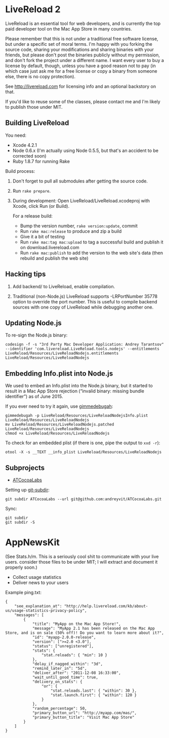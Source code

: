 LiveReload 2
============

LiveReload is an essential tool for web developers, and is currently the top paid developer tool on the Mac App Store in many countries.

Please remember that this is not under a traditional free software license, but under a specific set of moral terms. I'm happy with you forking the source code, sharing your modifications and sharing binaries with your friends, but please don't post the binaries publicly without my permission, and don't fork the project under a different name. I want every user to buy a license by default, though, unless you have a good reason not to pay (in which case just ask me for a free license or copy a binary from someone else, there is no copy protection).

See http://livereload.com for licensing info and an optional backstory on that.

If you'd like to reuse some of the classes, please contact me and I'm likely to publish those under MIT.


Building LiveReload
-------------------

You need:

* Xcode 4.2.1
* Node 0.6.x (I'm actually using Node 0.5.5, but that's an accident to be corrected soon)
* Ruby 1.8.7 for running Rake

Build process:

1. Don't forget to pull all submodules after getting the source code.

2. Run `rake prepare`.

3. During development: Open LiveReload/LiveReload.xcodeproj with Xcode, click Run (or Build).

    For a release build:

    * Bump the version number, `rake version:update`, commit
    * Run `rake mac:release` to produce and zip a build
    * Give it a bit of testing
    * Run `rake mac:tag mac:upload` to tag a successful build and publish it on download.livereload.com
    * Run `rake mac:publish` to add the version to the web site's data (then rebuild and publish the web site)


Hacking tips
------------

1. Add backend/ to LiveReload, enable compilation.

2. Traditional (non-Node.js) LiveReload supports -LRPortNumber 35778 option to override the port number. This is useful to compile backend sources with one copy of LiveReload while debugging another one.


Updating Node.js
----------------

To re-sign the Node.js binary:

    codesign -f -s "3rd Party Mac Developer Application: Andrey Tarantsov" --identifier 'com.livereload.LiveReload.tools.nodejs' --entitlements LiveReload/Resources/LiveReloadNodejs.entitlements LiveReload/Resources/LiveReloadNodejs


Embedding Info.plist into Node.js
---------------------------------

We used to embed an Info.plist into the Node.js binary, but it started to result in a Mac App Store rejection (“invalid binary: missing bundle identifier”) as of June 2015.

If you ever need to try it again, use [gimmedebugah](https://github.com/gdbinit/gimmedebugah):

    gimmedebugah -p LiveReload/Resources/LiveReloadNodejsInfo.plist LiveReload/Resources/LiveReloadNodejs
    mv LiveReload/Resources/LiveReloadNodejs.patched LiveReload/Resources/LiveReloadNodejs
    chmod +x LiveReload/Resources/LiveReloadNodejs

To check for an embedded plist (if there is one, pipe the output to `xxd -r`):

    otool -X -s __TEXT __info_plist LiveReload/Resources/LiveReloadNodejs


Subprojects
-----------

* [ATCocoaLabs](https://github.com/andreyvit/ATCocoaLabs/)

Setting up [git-subdir](https://github.com/andreyvit/git-subdir/):

    git subdir ATCocoaLabs --url git@github.com:andreyvit/ATCocoaLabs.git

Sync:

    git subdir
    git subdir -S


AppNewsKit
==========

(See Stats.h/m. This is a seriously cool shit to communicate with your live users. consider those files to be under MIT; I will extract and document it properly soon.)

* Collect usage statistics
* Deliver news to your users

Example ping.txt:

    {
        "see_explanation_at": "http://help.livereload.com/kb/about-us/usage-statistics-privacy-policy",
        "messages": [
            {
                "title": "MyApp on the Mac App Store!",
                "message": "MyApp 2.1 has been released on the Mac App Store, and is on sale (50% off)! Do you want to learn more about it?",
                "id": "myapp-2.0.0-release",
                "version": [">=2.0 <3.0"],
                "status": ["unregistered"],
                "stats": {
                    "stat.reloads": { "min": 10 }
                },
                "delay_if_nagged_within": "3d",
                "remind_later_in": "5d",
                "deliver_after": "2011-12-08 16:33:00",
                "wait_until_good_time": true,
                "delivery_on_stats": {
                    "or": {
                        "stat.reloads.last": { "within": 30 },
                        "stat.launch.first": { "within": 120 }
                    }
                },
                "random_percentage": 50,
                "primary_button_url": "http://myapp.com/mas/",
                "primary_button_title": "Visit Mac App Store"
            }
        ]
    }
